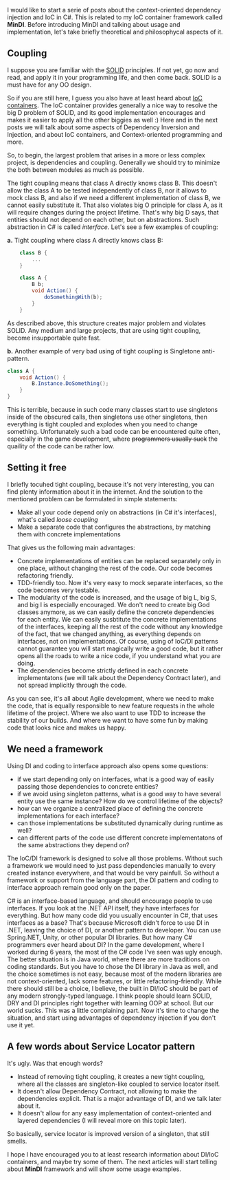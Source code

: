 <!-- 
.. title: Let's talk about big D
.. slug: lets-talk-about-big-d
.. date: 2016-11-15 22:14:54 UTC+01:00
.. tags: mindi, c#, philosophy 
.. category: programming 
.. link: 
.. description: 
.. type: text
-->

I would like to start a serie of posts about the context-oriented dependency injection and IoC in C#. This is related to my IoC container framework called **MinDI**. Before introducing MinDI and talking about usage and implementation, let's take briefly theoretical and philosophycal aspects of it. 

## Coupling

I suppose you are familiar with the [SOLID](http://goo.gl/9b6xB6) principles. If not yet, go now and read, and apply it in your programming life, and then come back. SOLID is a must have for any OO design. 

So if you are still here, I guess you also have at least heard about [IoC containers](http://www.codeproject.com/Articles/615139/An-Absolute-Beginners-Tutorial-on-Dependency-Inver). The IoC container provides generally a nice way to resolve the big D problem of SOLID, and its good implementation encourages and makes it easier to apply all the other biggies as well :) Here and in the next posts we will talk about some aspects of Dependency Inversion and Injection, and about IoC containers, and Context-oriented programming and more.

So, to begin, the largest problem that arises in a more or less complex project, is dependencies and coupling. Generally we should try to minimize the both between modules as much as possible. 

The tight coupling means that class A directly knows class B. This doesn't allow the class A to be tested independently of class B, nor it allows to mock class B, and also if we need a different implementation of class B, we cannot easily substitute it. That also violates big O principle for class A, as it will require changes during the project lifetime. That's why big D says, that entities should not depend on each other, but on abstractions. Such abstraction in C# is called *interface*. Let's see a few examples of coupling:

**a.** Tight coupling where class A directly knows class B:
```csharp
    class B {
        ...
    }

    class A {
        B b;
        void Action() {
            doSomethingWith(b);
        }
    }
```

As described above, this structure creates major problem and violates SOLID. Any medium and large projects, that are using tight coupling, become insupportable quite fast.

**b.** Another example of very bad using of tight coupling is Singletone anti-pattern.
```csharp
class A {
    void Action() {
        B.Instance.DoSomething();
    }
}
```

This is terrible, because in such code many classes start to use singletons inside of the obscured calls, then singletons use other singletons, then everything is tight coupled and explodes when you need to change something. Unfortunately such a bad code can be encountered quite often, especially in the game development, where ~~programmers usually suck~~ the quaility of the code can be rather low. 

## Setting it free

I briefly tocuhed tight coupling, because it's not very interesting, you can find plenty information about it in the internet. And the solution to the mentioned problem can be formulated in simple statements:

- Make all your code depend only on abstractions (in C# it's interfaces), what's called *loose coupling*
- Make a separate code that configures the abstractions, by matching them with concrete implementations

That gives us the following main advantages:

- Concrete implementations of entities can be replaced separately only in one place, without changing the rest of the code. Our code becomes refactoring friendly.
- TDD-friendly too. Now it's very easy to mock separate interfaces, so the code becomes very testable. 
- The modularity of the code is increased, and the usage of big L, big S, and big I is especially encouraged. We don't need to create big God classes anymore, as we can easily define the concrete dependencies for each entity.
We can easily susbtitute the concrete implementations of the interfaces, keeping all the rest of the code without any knowledge of the fact, that we changed anything, as everything depends on interfaces, not on implementations. Of course, using of IoC/DI patterns cannot guarantee you will start magically write a good code, but it rather opens all the roads to write a nice code, if you understand what you are doing.  
- The dependencies become strictly defined in each concrete implementatons (we will talk about the Dependency Contract later), and not spread implicitly through the code.

As you can see, it's all about Agile development, where we need to make the code, that is equally responsible to new feature requests in the whole lifetime of the project. Where we also want to use TDD to increase the stability of our builds. And where we want to have some fun by making code that looks nice and makes us happy. 

## We need a framework

Using DI and coding to interface approach also opens some questions:

- if we start depending only on interfaces, what is a good way of easily passing those dependencies to concrete entities?
- if we avoid using singleton patterns, what is a good way to have several entity use the same instance? How do we control lifetime of the objects?
- how can we organize a centralized place of defining the concrete implementations for each interface?
- can those implementations be substituted dynamically during runtime as well?
- can different parts of the code use different concrete implementatons of the same abstractions they depend on?

The IoC/DI framework is designed to solve all those problems. Without such a framework we would need to just pass dependencies manually to every created instance everywhere, and that would be very painfull. So without a framework or support from the language part, the DI pattern and coding to interface approach remain good only on the paper. 

C# is an interface-based language, and should encourage people to use interfaces. If you look at the .NET API itself, they have interfaces for everything. But how many code did you usually encounter in C#, that uses interfaces as a base? That's because Microsoft didn't force to use DI in .NET, leaving the choice of DI, or another pattern to developer. You can use Spring.NET, Unity, or other popular DI libraries. But how many C# programmers ever heard about DI? In the game development, where I worked during 6 years, the most of the C# code I've seen was ugly enough. The better situation is in Java world, where there are more traditions on coding standards. But you have to chose the DI library in Java as well, and the choice sometimes is not easy, because most of the modern libraries are not context-oriented, lack some features, or little refactoring-friendly. While there should still be a choice, I believe, the built in DI/IoC should be part of any modern strongly-typed language. I think people should learn SOLID, DRY and DI principles right together with learning OOP at school. But our world sucks. This was a little complaining part. Now it's time to change the situation, and start using advantages of dependency injection if you don't use it yet.

## A few words about Service Locator pattern

It's ugly. Was that enough words?

- Instead of removing tight coupling, it creates a new tight coupling, where all the classes are singleton-like coupled to service locator itself. 
- It doesn't allow Dependency Contract, not allowing to make the dependencies explicit. That is a major advantage of DI, and we talk later about it. 
- It doesn't allow for any easy implementation of context-oriented and layered dependencies (I will reveal more on this topic later).  

So basically, service locator is improved version of a singleton, that still smells. 

I hope I have encouraged you to at least research information about DI/IoC containers, and maybe try some of them. The next articles will start telling about **MinDI** framework and will show some usage examples.  

<!--
#### Next:

- Introducing IoC container
- Problems that IoC containers have
    * Access container itself
    * Unrestricted access to all the interfaces
    * Handling complex data structures
    * Refactoring friendly

#### Next articles:

#### Introducing context as IoC container
    (abstract, concrete, layers, closed context, factories, property injection)
    Generics example
    How do we think example, in context

#### Usage of MinDI articles
(simple HW, Unity application, generics application, factory context, constructions, etc)
-->








